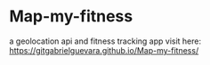 # Map-my-fitness
a geolocation api and fitness tracking app
visit here: https://gitgabrielguevara.github.io/Map-my-fitness/
